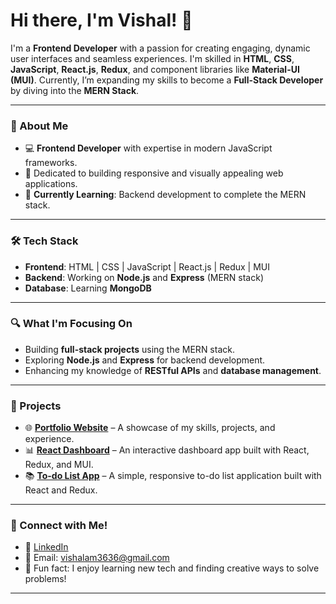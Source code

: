 # Hi there, I'm Vishal! 👋

I'm a **Frontend Developer** with a passion for creating engaging, dynamic user interfaces and seamless experiences. I'm skilled in **HTML**, **CSS**, **JavaScript**, **React.js**, **Redux**, and component libraries like **Material-UI (MUI)**. Currently, I’m expanding my skills to become a **Full-Stack Developer** by diving into the **MERN Stack**.

---

### 🌟 About Me
- 💻 **Frontend Developer** with expertise in modern JavaScript frameworks.
- 🎨 Dedicated to building responsive and visually appealing web applications.
- 🌱 **Currently Learning**: Backend development to complete the MERN stack.

---

### 🛠 Tech Stack
- **Frontend**: HTML | CSS | JavaScript | React.js | Redux | MUI
- **Backend**: Working on **Node.js** and **Express** (MERN stack)
- **Database**: Learning **MongoDB**

---

### 🔍 What I'm Focusing On
- Building **full-stack projects** using the MERN stack.
- Exploring **Node.js** and **Express** for backend development.
- Enhancing my knowledge of **RESTful APIs** and **database management**.

---

### 🚀 Projects
- 🌐 **[Portfolio Website](#)** – A showcase of my skills, projects, and experience.
- 📊 **[React Dashboard](#)** – An interactive dashboard app built with React, Redux, and MUI.
- 📚 **[To-do List App](#)** – A simple, responsive to-do list application built with React and Redux.

---

### 💬 Connect with Me!
- 💼 [LinkedIn](https://www.linkedin.com/in/vishal-singh-chauhan-2b9162159/)
- 📧 Email: vishalam3636@gmail.com
- 🎯 Fun fact: I enjoy learning new tech and finding creative ways to solve problems!

---

